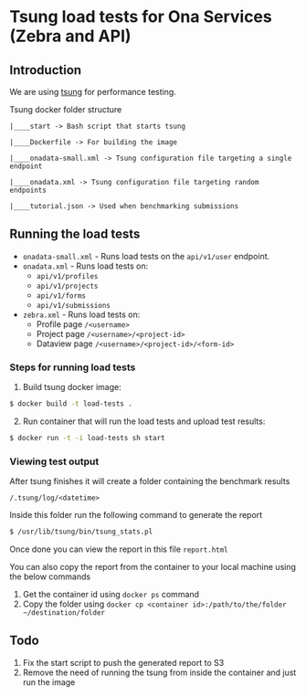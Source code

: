 # Tsung load tests for Ona Services (Zebra and API)

## Introduction

We are using [tsung](http://tsung.erlang-projects.org/) for performance testing.

Tsung docker folder structure

`|____start -> Bash script that starts tsung`

`|____Dockerfile -> For building the image`

`|____onadata-small.xml -> Tsung configuration file targeting a single endpoint`

`|____onadata.xml -> Tsung configuration file targeting random endpoints`

`|____tutorial.json -> Used when benchmarking submissions`

## Running the load tests

* `onadata-small.xml` - Runs load tests on the `api/v1/user` endpoint.
* `onadata.xml` - Runs load tests on:
	- `api/v1/profiles`
	- `api/v1/projects`
	- `api/v1/forms` 
	- `api/v1/submissions`
* `zebra.xml` - Runs load tests on:
    - Profile page `/<username>` 
    - Project page `/<username>/<project-id>` 
    - Dataview page `/<username>/<project-id>/<form-id>` 

###  Steps for running load tests

1. Build tsung docker image:
```sh
$ docker build -t load-tests .
```

2. Run container that will run the load tests and upload test results:
```sh
$ docker run -t -i load-tests sh start
```

### Viewing test output

After tsung finishes it will create a folder containing the benchmark results

```
/.tsung/log/<datetime>
```

Inside this folder run the following command to generate the report

```sh
$ /usr/lib/tsung/bin/tsung_stats.pl
```

Once done you can view the report in this file `report.html`

You can also copy the report from the container to your local machine using the below commands

1. Get the container id using `docker ps` command
2. Copy the folder using `docker cp <container id>:/path/to/the/folder ~/destination/folder` 

## Todo

1. Fix the start script to push the generated report to S3
2. Remove the need of running the tsung from inside the container and just run the image
